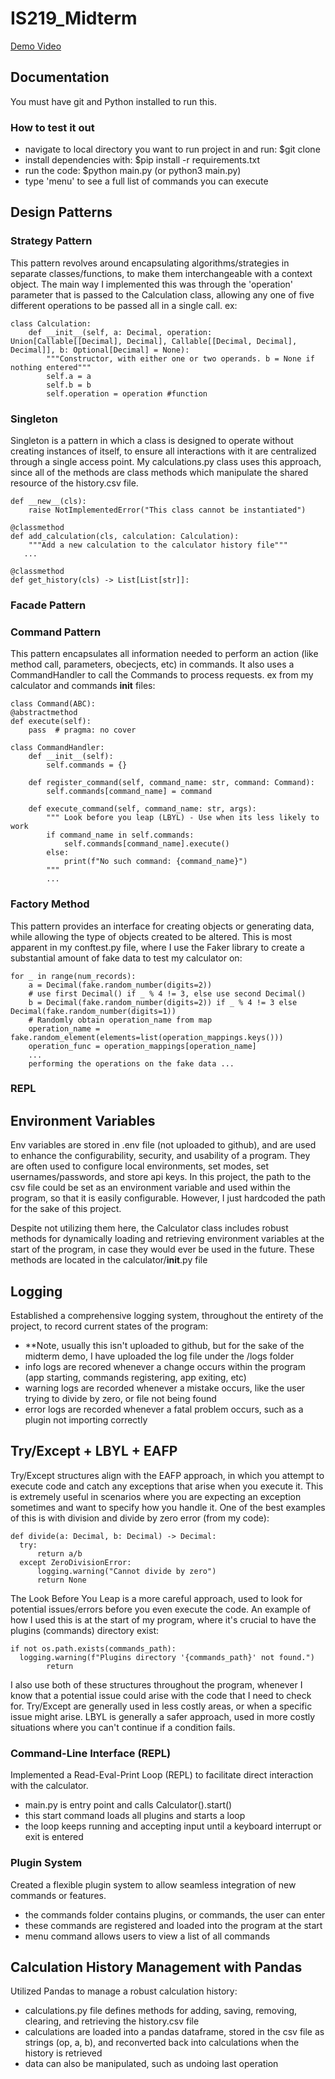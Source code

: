 # IS219_Midterm

[Demo Video](https://youtu.be/ENCo4s-fEqg)

## Documentation

You must have git and Python installed to run this.

### How to test it out

- navigate to local directory you want to run project in and run: $git clone <repository-url>
- install dependencies with: $pip install -r requirements.txt
- run the code: $python main.py   (or python3 main.py)
- type 'menu' to see a full list of commands you can execute

## Design Patterns

### Strategy Pattern

This pattern revolves around encapsulating algorithms/strategies in separate classes/functions, to make them interchangeable with a context object. The main way I implemented this was through the 'operation' parameter that is passed to the Calculation class, allowing any one of five different operations to be passed all in a single call. ex: 

    class Calculation:
        def __init__(self, a: Decimal, operation: Union[Callable[[Decimal], Decimal], Callable[[Decimal, Decimal], Decimal]], b: Optional[Decimal] = None):
            """Constructor, with either one or two operands. b = None if nothing entered"""
            self.a = a
            self.b = b
            self.operation = operation #function

### Singleton

Singleton is a pattern in which a class is designed to operate without creating instances of itself, to ensure all interactions with it are centralized through a single access point. My calculations.py class uses this approach, since all of the methods are class methods which manipulate the shared resource of the history.csv file.

    def __new__(cls):
        raise NotImplementedError("This class cannot be instantiated")

    @classmethod
    def add_calculation(cls, calculation: Calculation):
        """Add a new calculation to the calculator history file"""
       ...
       
    @classmethod
    def get_history(cls) -> List[List[str]]:


### Facade Pattern

### Command Pattern

This pattern encapsulates all information needed to perform an action (like method call, parameters, obecjects, etc) in commands. It also uses a CommandHandler to call the Commands to process requests. ex from my calculator and commands __init__ files: 

    class Command(ABC):
    @abstractmethod
    def execute(self):
        pass  # pragma: no cover

    class CommandHandler:
        def __init__(self):
            self.commands = {}

        def register_command(self, command_name: str, command: Command):
            self.commands[command_name] = command
    
        def execute_command(self, command_name: str, args):
            """ Look before you leap (LBYL) - Use when its less likely to work
            if command_name in self.commands:
                self.commands[command_name].execute()
            else:
                print(f"No such command: {command_name}")
            """
            ...
### Factory Method

This pattern provides an interface for creating objects or generating data, while allowing the type of objects created to be altered. This is most apparent in my conftest.py file, where I use the Faker library to create a substantial amount of fake data to test my calculator on: 

    for _ in range(num_records):
        a = Decimal(fake.random_number(digits=2))
        # use first Decimal() if _ % 4 != 3, else use second Decimal()
        b = Decimal(fake.random_number(digits=2)) if _ % 4 != 3 else Decimal(fake.random_number(digits=1))
        # Randomly obtain operation_name from map
        operation_name = fake.random_element(elements=list(operation_mappings.keys()))
        operation_func = operation_mappings[operation_name]
        ...
        performing the operations on the fake data ...

### REPL

## Environment Variables

Env variables are stored in .env file (not uploaded to github), and are used to enhance the configurability, security, and usability of a program. They are often used to configure local environments, set modes, set usernames/passwords, and store api keys. In this project, the path to the csv file could be set as an environment variable and used within the program, so that it is easily configurable. However, I just hardcoded the path for the sake of this project. 

Despite not utilizing them here, the Calculator class includes robust methods for dynamically loading and retrieving environment variables at the start of the program, in case they would ever be used in the future. These methods are located in the calculator/__init__.py file

## Logging

Established a comprehensive logging system, throughout the entirety of the project, to record current states of the program:
- **Note, usually this isn't uploaded to github, but for the sake of the midterm demo, I have uploaded the log file under the /logs folder
- info logs are recored whenever a change occurs within the program (app starting, commands registering, app exiting, etc)
- warning logs are recorded whenever a mistake occurs, like the user trying to divide by zero, or file not being found
- error logs are recorded whenever a fatal problem occurs, such as a plugin not importing correctly

## Try/Except + LBYL + EAFP

Try/Except structures align with the EAFP approach, in which you attempt to execute code and catch any exceptions that arise when you execute it. This is extremely useful in scenarios where you are expecting an exception sometimes and want to specify how you handle it. One of the best examples of this is with division and divide by zero error (from my code):

    def divide(a: Decimal, b: Decimal) -> Decimal:
      try:
          return a/b
      except ZeroDivisionError:
          logging.warning("Cannot divide by zero")
          return None

The Look Before You Leap is a more careful approach, used to look for potential issues/errors before you even execute the code. An example of how I used this is at the start of my program, where it's crucial to have the plugins (commands) directory exist: 

    if not os.path.exists(commands_path):
      logging.warning(f"Plugins directory '{commands_path}' not found.")
            return

I also use both of these structures throughout the program, whenever I know that a potential issue could arise with the code that I need to check for. Try/Except are generally used in less costly areas, or when a specific issue might arise. LBYL is generally a safer approach, used in more costly situations where you can't continue if a condition fails.
          


### Command-Line Interface (REPL)

Implemented a Read-Eval-Print Loop (REPL) to facilitate direct interaction with the calculator. 
- main.py is entry point and calls Calculator().start()
- this start command loads all plugins and starts a loop
- the loop keeps running and accepting input until a keyboard interrupt or exit is entered

### Plugin System

Created a flexible plugin system to allow seamless integration of new commands or features. 
- the commands folder contains plugins, or commands, the user can enter
- these commands are registered and loaded into the program at the start
- menu command allows users to view a list of all commands

## Calculation History Management with Pandas

Utilized Pandas to manage a robust calculation history:
- calculations.py file defines methods for adding, saving, removing, clearing, and retrieving the history.csv file
- calculations are loaded into a pandas dataframe, stored in the csv file as strings (op, a, b), and reconverted back into calculations when the history is retrieved
- data can also be manipulated, such as undoing last operation

